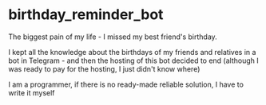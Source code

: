 # birthday_reminder_bot

The biggest pain of my life - I missed my best friend's birthday. 

I kept all the knowledge about the birthdays of my friends and relatives in a bot in Telegram - and then the hosting of this bot decided to end (although I was ready to pay for the hosting, I just didn't know where)

I am a programmer, if there is no ready-made reliable solution, I have to write it myself

